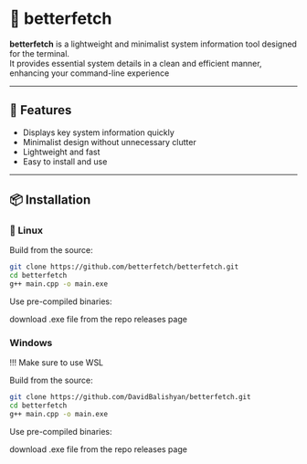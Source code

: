 # 🚀 betterfetch

**betterfetch** is a lightweight and minimalist system information tool designed for the terminal.  
It provides essential system details in a clean and efficient manner, enhancing your command-line experience

---

## 🧩 Features

- Displays key system information quickly  
- Minimalist design without unnecessary clutter  
- Lightweight and fast  
- Easy to install and use  

---

## 📦 Installation

### 🐧 Linux

Build from the source:

```bash
git clone https://github.com/betterfetch/betterfetch.git
cd betterfetch
g++ main.cpp -o main.exe
```

Use pre-compiled binaries:

download .exe file from the repo releases page

### Windows
!!! Make sure to use WSL

Build from the source:

```bash
git clone https://github.com/DavidBalishyan/betterfetch.git
cd betterfetch
g++ main.cpp -o main.exe
```

Use pre-compiled binaries:

download .exe file from the repo releases page
